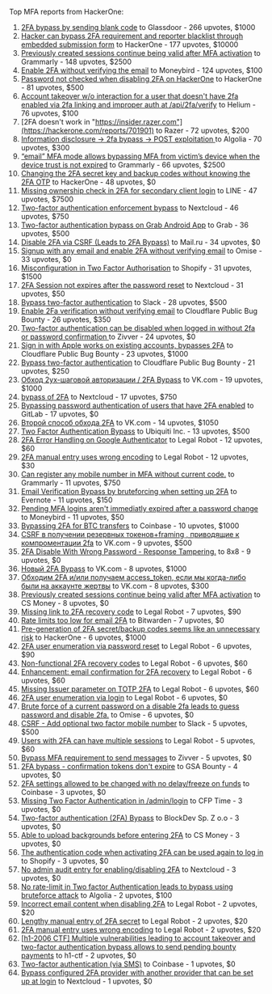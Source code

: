 Top MFA reports from HackerOne:

1. [2FA bypass by sending blank code](https://hackerone.com/reports/897385) to Glassdoor - 266 upvotes, $1000
2. [Hacker can bypass 2FA requirement and reporter blacklist through embedded submission form](https://hackerone.com/reports/418767) to HackerOne - 177 upvotes, $10000
3. [Previously created sessions continue being valid after MFA activation](https://hackerone.com/reports/667739) to Grammarly - 148 upvotes, $2500
4. [Enable 2FA without verifying the email](https://hackerone.com/reports/649533) to Moneybird - 124 upvotes, $100
5. [Password not checked when disabling 2FA on HackerOne](https://hackerone.com/reports/587910) to HackerOne - 81 upvotes, $500
6. [Account takeover w/o interaction for a user that doesn't have 2fa enabled via 2fa linking and improper auth at /api/2fa/verify](https://hackerone.com/reports/810880) to Helium - 76 upvotes, $100
7. [2FA doesn't work in "https://insider.razer.com"](https://hackerone.com/reports/701901) to Razer - 72 upvotes, $200
8. [Information disclosure -\> 2fa bypass -\> POST exploitation ](https://hackerone.com/reports/1276373) to Algolia - 70 upvotes, $300
9. [“email” MFA mode allows bypassing MFA from victim’s device when the device trust is not expired](https://hackerone.com/reports/665722) to Grammarly - 66 upvotes, $2500
10. [Changing the 2FA secret key and backup codes without knowing the 2FA OTP](https://hackerone.com/reports/1139535) to HackerOne - 48 upvotes, $0
11. [Missing ownership check in 2FA for secondary client login](https://hackerone.com/reports/1250474) to LINE - 47 upvotes, $7500
12. [Two-factor authentication enforcement bypass](https://hackerone.com/reports/1050244) to Nextcloud - 46 upvotes, $750
13. [Two-factor authentication bypass on Grab Android App](https://hackerone.com/reports/202425) to Grab - 36 upvotes, $500
14. [Disable 2FA via CSRF (Leads to 2FA Bypass)](https://hackerone.com/reports/670329) to Mail.ru - 34 upvotes, $0
15. [Signup with any email and enable 2FA without verifying email](https://hackerone.com/reports/699200) to Omise - 33 upvotes, $0
16. [Misconfiguration in Two Factor Authorisation](https://hackerone.com/reports/178293) to Shopify - 31 upvotes, $1500
17. [2FA Session not expires after the password reset](https://hackerone.com/reports/486693) to Nextcloud - 31 upvotes, $50
18. [Bypass  two-factor authentication](https://hackerone.com/reports/121696) to Slack - 28 upvotes, $500
19. [Enable 2Fa verification without verifying email](https://hackerone.com/reports/1618021) to Cloudflare Public Bug Bounty - 26 upvotes, $350
20. [Two-factor authentication can be disabled when logged in without 2fa or password confirmation ](https://hackerone.com/reports/992450) to Zivver - 24 upvotes, $0
21. [Sign in with Apple works on existing accounts, bypasses 2FA](https://hackerone.com/reports/1593404) to Cloudflare Public Bug Bounty - 23 upvotes, $1000
22. [Bypass two-factor authentication](https://hackerone.com/reports/1664974) to Cloudflare Public Bug Bounty - 21 upvotes, $250
23. [Обход 2ух-шаговой авторизации / 2FA Bypass](https://hackerone.com/reports/163834) to VK.com - 19 upvotes, $1000
24. [bypass of 2FA](https://hackerone.com/reports/248656) to Nextcloud - 17 upvotes, $750
25. [Bypassing password authentication of users that have 2FA enabled](https://hackerone.com/reports/128085) to GitLab - 17 upvotes, $0
26. [Второй способ обхода 2FA](https://hackerone.com/reports/167121) to VK.com - 14 upvotes, $1050
27. [Two Factor Authentication Bypass](https://hackerone.com/reports/350288) to Ubiquiti Inc. - 13 upvotes, $500
28. [2FA Error Handling on Google Authenticator](https://hackerone.com/reports/249695) to Legal Robot - 12 upvotes, $60
29. [2FA manual entry uses wrong encoding](https://hackerone.com/reports/260390) to Legal Robot - 12 upvotes, $30
30. [Can register any mobile number in MFA without current code.](https://hackerone.com/reports/667740) to Grammarly - 11 upvotes, $750
31. [Email Verification Bypass by bruteforcing when setting up 2FA](https://hackerone.com/reports/1394984) to Evernote - 11 upvotes, $150
32. [Pending MFA logins aren't immediatly expired after a password change](https://hackerone.com/reports/743518) to Moneybird - 11 upvotes, $50
33. [Bypassing 2FA for BTC transfers](https://hackerone.com/reports/10554) to Coinbase - 10 upvotes, $1000
34. [CSRF в получении резервных токенов+framing , приводящие к компроментации 2fa](https://hackerone.com/reports/90165) to VK.com - 9 upvotes, $500
35. [2FA Disable With Wrong Password - Response Tampering.](https://hackerone.com/reports/893085) to 8x8 - 9 upvotes, $0
36. [Новый 2FA Bypass](https://hackerone.com/reports/179421) to VK.com - 8 upvotes, $1000
37. [Обходим 2FA и/или получаем access_token, если мы когда-либо были на аккаунте жертвы](https://hackerone.com/reports/316078) to VK.com - 8 upvotes, $300
38. [Previously created sessions continue being valid after MFA activation](https://hackerone.com/reports/1185479) to CS Money - 8 upvotes, $0
39. [Missing link to 2FA recovery code](https://hackerone.com/reports/249346) to Legal Robot - 7 upvotes, $90
40. [Rate limits too low for email 2FA](https://hackerone.com/reports/979820) to Bitwarden - 7 upvotes, $0
41. [Pre-generation of 2FA secret/backup codes seems like an unnecessary risk](https://hackerone.com/reports/100509) to HackerOne - 6 upvotes, $1000
42. [2FA user enumeration via password reset](https://hackerone.com/reports/249431) to Legal Robot - 6 upvotes, $90
43. [Non-functional 2FA recovery codes](https://hackerone.com/reports/249337) to Legal Robot - 6 upvotes, $60
44. [Enhancement: email confirmation for 2FA recovery](https://hackerone.com/reports/250082) to Legal Robot - 6 upvotes, $60
45. [Missing Issuer parameter on TOTP 2FA](https://hackerone.com/reports/251200) to Legal Robot - 6 upvotes, $60
46. [2FA user enumeration via login](https://hackerone.com/reports/249467) to Legal Robot - 6 upvotes, $0
47. [Brute force of a current password on a disable 2fa leads to guess password and disable 2fa.](https://hackerone.com/reports/1465277) to Omise - 6 upvotes, $0
48. [CSRF - Add optional two factor mobile number](https://hackerone.com/reports/155774) to Slack - 5 upvotes, $500
49. [Users with 2FA can have multiple sessions](https://hackerone.com/reports/250243) to Legal Robot - 5 upvotes, $60
50. [Bypass MFA requirement to send messages](https://hackerone.com/reports/987650) to Zivver - 5 upvotes, $0
51. [2FA bypass - confirmation tokens don't expire](https://hackerone.com/reports/264090) to GSA Bounty - 4 upvotes, $0
52. [2FA settings allowed to be changed with no delay/freeze on funds](https://hackerone.com/reports/16696) to Coinbase - 3 upvotes, $0
53. [Missing Two Factor Authentication in /admin/login](https://hackerone.com/reports/474963) to CFP Time - 3 upvotes, $0
54. [Two-factor authentication (2FA) Bypass](https://hackerone.com/reports/708303) to BlockDev Sp. Z o.o - 3 upvotes, $0
55. [Able to upload backgrounds before entering 2FA](https://hackerone.com/reports/1080839) to CS Money - 3 upvotes, $0
56. [The authentication code when activating 2FA can be used again to log in](https://hackerone.com/reports/695041) to Shopify - 3 upvotes, $0
57. [No admin audit entry for enabling/disabling 2FA](https://hackerone.com/reports/1200989) to Nextcloud - 3 upvotes, $0
58. [No rate-limit in Two factor Authentication leads to bypass using bruteforce attack](https://hackerone.com/reports/128777) to Algolia - 2 upvotes, $100
59. [Incorrect email content when disabling 2FA](https://hackerone.com/reports/259416) to Legal Robot - 2 upvotes, $20
60. [Lengthy manual entry of 2FA secret](https://hackerone.com/reports/259415) to Legal Robot - 2 upvotes, $20
61. [2FA manual entry uses wrong encoding](https://hackerone.com/reports/260491) to Legal Robot - 2 upvotes, $20
62. [[h1-2006 CTF] Multiple vulnerabilities leading to account takeover and two-factor authentication bypass allows to send pending bounty payments](https://hackerone.com/reports/895722) to h1-ctf - 2 upvotes, $0
63. [Two-factor authentication (via SMS)](https://hackerone.com/reports/66223) to Coinbase - 1 upvotes, $0
64. [Bypass configured 2FA provider with another provider that can be set up at login](https://hackerone.com/reports/722748) to Nextcloud - 1 upvotes, $0
